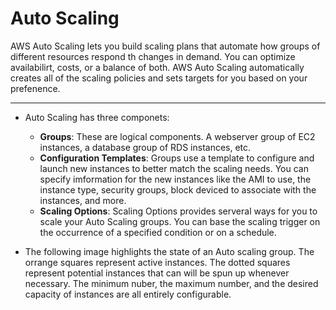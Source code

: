 # Auto Scaling

AWS Auto Scaling lets you build scaling plans that automate how groups of different resources respond th changes in demand. You can optimize availabilirt, costs, or a balance of both. AWS Auto Scaling automatically creates all of the scaling policies and sets targets for you based on your prefenence.

---

- Auto Scaling has three componets:
  - **Groups**: These are logical components. A webserver group of EC2 instances, a database group of RDS instances, etc.
  - **Configuration Templates**: Groups use a template to configure and launch new instances to better match the scaling needs. You can specify imformation for the new instances like the AMI to use, the instance type, security groups, block deviced to associate with the instances, and more.
  - **Scaling Options**: Scaling Options provides serveral ways for you to scale your Auto Scaling groups. You can base the scaling trigger on the occurrence of a specified condition or on a schedule.

- The following image highlights the state of an Auto scaling group. The orrange squares represent active instances. The dotted squares represent potential instances that can will be spun up whenever necessary. The minimum nuber, the maximum number, and the desired capacity of instances are all entirely configurable.
